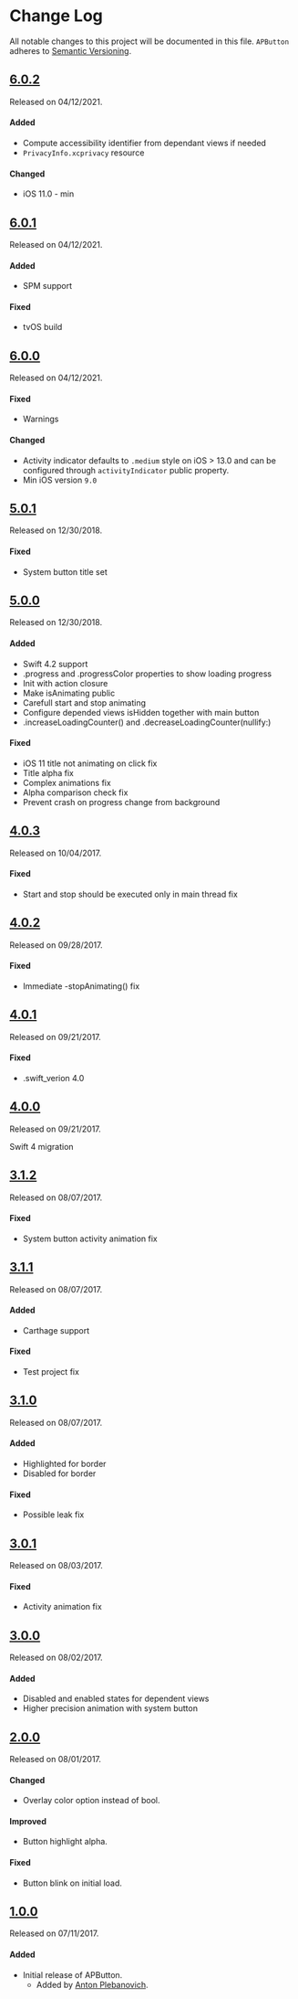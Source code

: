 # Change Log
All notable changes to this project will be documented in this file.
`APButton` adheres to [Semantic Versioning](http://semver.org/).

## [6.0.2](https://github.com/APUtils/APButton/releases/tag/6.0.2)
Released on 04/12/2021.

#### Added
- Compute accessibility identifier from dependant views if needed
- `PrivacyInfo.xcprivacy` resource

#### Changed
- iOS 11.0 - min


## [6.0.1](https://github.com/APUtils/APButton/releases/tag/6.0.1)
Released on 04/12/2021.

#### Added
- SPM support

#### Fixed
- tvOS build


## [6.0.0](https://github.com/APUtils/APButton/releases/tag/6.0.0)
Released on 04/12/2021.

#### Fixed
- Warnings

#### Changed
- Activity indicator defaults to `.medium` style on iOS > 13.0 and can be configured through `activityIndicator` public property.
- Min iOS version `9.0`


## [5.0.1](https://github.com/APUtils/APButton/releases/tag/5.0.1)
Released on 12/30/2018.

#### Fixed
- System button title set


## [5.0.0](https://github.com/APUtils/APButton/releases/tag/5.0.0)
Released on 12/30/2018.

#### Added
- Swift 4.2 support
- .progress and .progressColor properties to show loading progress
- Init with action closure
- Make isAnimating public
- Carefull start and stop animating
- Configure depended views isHidden together with main button
- .increaseLoadingCounter() and .decreaseLoadingCounter(nullify:)

#### Fixed
- iOS 11 title not animating on click fix
- Title alpha fix
- Complex animations fix
- Alpha comparison check fix
- Prevent crash on progress change from background


## [4.0.3](https://github.com/APUtils/APButton/releases/tag/4.0.3)
Released on 10/04/2017.

#### Fixed
- Start and stop should be executed only in main thread fix


## [4.0.2](https://github.com/APUtils/APButton/releases/tag/4.0.2)
Released on 09/28/2017.

#### Fixed
- Immediate -stopAnimating() fix


## [4.0.1](https://github.com/APUtils/APButton/releases/tag/4.0.1)
Released on 09/21/2017.

#### Fixed
- .swift_verion 4.0


## [4.0.0](https://github.com/APUtils/APButton/releases/tag/4.0.0)
Released on 09/21/2017.

Swift 4 migration


## [3.1.2](https://github.com/APUtils/APButton/releases/tag/3.1.2)
Released on 08/07/2017.

#### Fixed
- System button activity animation fix


## [3.1.1](https://github.com/APUtils/APButton/releases/tag/3.1.1)
Released on 08/07/2017.

#### Added
- Carthage support

#### Fixed
- Test project fix


## [3.1.0](https://github.com/APUtils/APButton/releases/tag/3.1.0)
Released on 08/07/2017.

#### Added
- Highlighted for border
- Disabled for border

#### Fixed
- Possible leak fix


## [3.0.1](https://github.com/APUtils/APButton/releases/tag/3.0.1)
Released on 08/03/2017.

#### Fixed
- Activity animation fix


## [3.0.0](https://github.com/APUtils/APButton/releases/tag/3.0.0)
Released on 08/02/2017.

#### Added
- Disabled and enabled states for dependent views
- Higher precision animation with system button


## [2.0.0](https://github.com/APUtils/APButton/releases/tag/2.0.0)
Released on 08/01/2017.

#### Changed
- Overlay color option instead of bool.

#### Improved
- Button highlight alpha.

#### Fixed
- Button blink on initial load.


## [1.0.0](https://github.com/APUtils/APButton/releases/tag/1.0.0)
Released on 07/11/2017.

#### Added
- Initial release of APButton.
  - Added by [Anton Plebanovich](https://github.com/anton-plebanovich).

